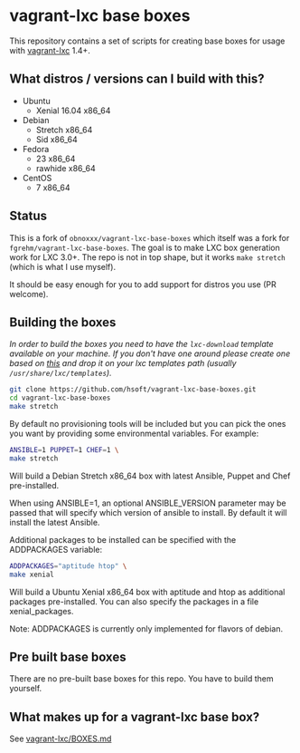 # vagrant-lxc base boxes

This repository contains a set of scripts for creating base boxes for usage with
[vagrant-lxc](https://github.com/fgrehm/vagrant-lxc) 1.4+.

## What distros / versions can I build with this?

* Ubuntu
  - Xenial 16.04 x86_64
* Debian
  - Stretch x86_64
  - Sid x86_64
* Fedora
  - 23 x86_64
  - rawhide x86_64
* CentOS
  - 7 x86_64

## Status

This is a fork of `obnoxxx/vagrant-lxc-base-boxes` which itself was a fork for
`fgrehm/vagrant-lxc-base-boxes`. The goal is to make LXC box generation work for LXC 3.0+. The
repo is not in top shape, but it works `make stretch` (which is what I use myself).

It should be easy enough for you to add support for distros you use (PR welcome).

## Building the boxes

_In order to build the boxes you need to have the `lxc-download`
template available on your machine. If you don't have one around please
create one based on [this](https://github.com/lxc/lxc/blob/master/templates/lxc-download.in)
and drop it on your lxc templates path (usually `/usr/share/lxc/templates`)._

```sh
git clone https://github.com/hsoft/vagrant-lxc-base-boxes.git
cd vagrant-lxc-base-boxes
make stretch
```

By default no provisioning tools will be included but you can pick the ones
you want by providing some environmental variables. For example:

```sh
ANSIBLE=1 PUPPET=1 CHEF=1 \
make stretch
```

Will build a Debian Stretch x86_64 box with latest Ansible, Puppet and Chef pre-installed.

When using ANSIBLE=1, an optional ANSIBLE_VERSION parameter may be passed that
will specify which version of ansible to install. By default it will install
the latest Ansible.

Additional packages to be installed can be specified with the ADDPACKAGES variable:

```sh
ADDPACKAGES="aptitude htop" \
make xenial
```

Will build a Ubuntu Xenial x86_64 box with aptitude and htop as additional
packages pre-installed. You can also specify the packages in a file
xenial_packages.

Note: ADDPACKAGES is currently only implemented for flavors of debian.

## Pre built base boxes

There are no pre-built base boxes for this repo. You have to build them yourself.

## What makes up for a vagrant-lxc base box?

See [vagrant-lxc/BOXES.md](https://github.com/fgrehm/vagrant-lxc/blob/master/BOXES.md)

